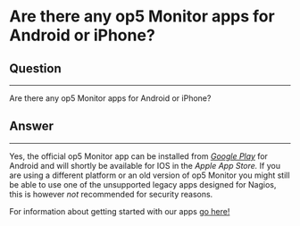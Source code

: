 # Are there any op5 Monitor apps for Android or iPhone?

## Question

* * * * *

Are there any op5 Monitor apps for Android or iPhone?

## Answer

* * * * *

Yes, the official op5 Monitor app can be installed from *[Google Play](https://play.google.com/store/apps/details?id=com.op5.op5monitor&hl=en)* for Android and will shortly be available for IOS in the *Apple App Store.*
If you are using a different platform or an old version of op5 Monitor you might still be able to use one of the unsupported legacy apps designed for Nagios, this is however *not* recommended for security reasons.

For information about getting started with our apps [go here!](https://kb.op5.com/display/HOWTOs/How+to+use+the+op5+Monitor+App)

